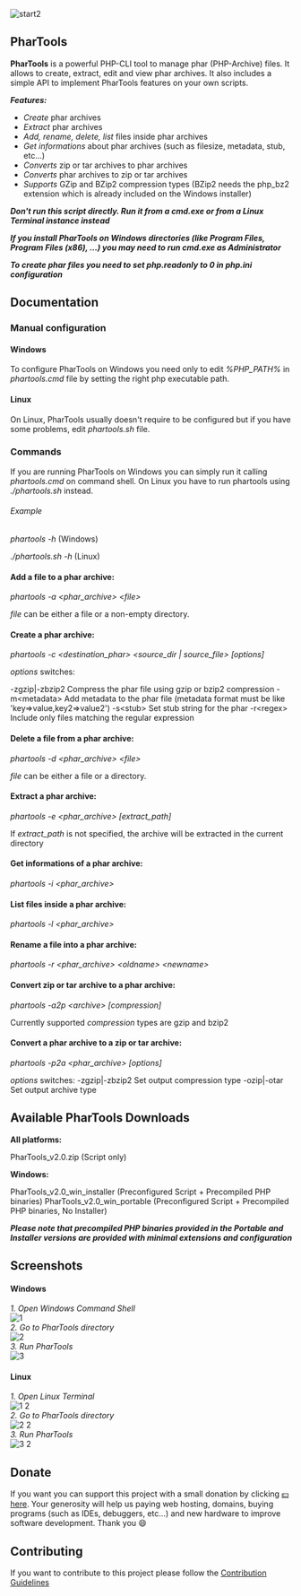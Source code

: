 ![start2](https://cloud.githubusercontent.com/assets/10303538/6315586/9463fa5c-ba06-11e4-8f30-ce7d8219c27d.png)

## PharTools

**PharTools** is a powerful PHP-CLI tool to manage phar (PHP-Archive) files. It allows to create, extract, edit and view phar archives. It also includes a simple API to implement PharTools features on your own scripts.

***Features:***
- *Create* phar archives
- *Extract* phar archives
- *Add, rename, delete, list* files inside phar archives
- *Get informations* about phar archives (such as filesize, metadata, stub, etc...)
- *Converts* zip or tar archives to phar archives
- *Converts* phar archives to zip or tar archives
- *Supports* GZip and BZip2 compression types (BZip2 needs the php_bz2 extension which is already included on the Windows installer)

***Don't run this script directly. Run it from a cmd.exe or from a Linux Terminal instance instead***

***If you install PharTools on Windows directories (like Program Files, Program Files (x86), ...) you may need to run cmd.exe as Administrator***

***To create phar files you need to set php.readonly to 0 in php.ini configuration***

## Documentation

### Manual configuration

#### Windows

To configure PharTools on Windows you need only to edit *%PHP_PATH%* in *phartools.cmd* file by setting the right php executable path.

#### Linux

On Linux, PharTools usually doesn't require to be configured but if you have some problems, edit *phartools.sh* file.

### Commands

If you are running PharTools on Windows you can simply run it calling *phartools.cmd* on command shell. On Linux you have to run phartools using *./phartools.sh* instead.

###### Example

*phartools -h* (Windows)

*./phartools.sh -h* (Linux)

#### Add a file to a phar archive:

*phartools -a &lt;phar_archive&gt; &lt;file&gt;*

*file* can be either a file or a non-empty directory.

#### Create a phar archive:

*phartools -c &lt;destination_phar&gt; &lt;source_dir | source_file&gt; [options]*

*options* switches:

-zgzip|-zbzip2 Compress the phar file using gzip or bzip2 compression
-m&lt;metadata&gt; Add metadata to the phar file (metadata format must be like 'key=&gt;value,key2=&gt;value2')
-s&lt;stub&gt; Set stub string for the phar
-r&lt;regex&gt; Include only files matching the regular expression

#### Delete a file from a phar archive:

*phartools -d &lt;phar_archive&gt; &lt;file&gt;*

*file* can be either a file or a directory.

#### Extract a phar archive:

*phartools -e &lt;phar_archive&gt; [extract_path]*

If *extract_path* is not specified, the archive will be extracted in the current directory

#### Get informations of a phar archive:

*phartools -i &lt;phar_archive&gt;*

#### List files inside a phar archive:

*phartools -l &lt;phar_archive&gt;*

#### Rename a file into a phar archive:

*phartools -r &lt;phar_archive&gt; &lt;oldname&gt; &lt;newname&gt;*

#### Convert zip or tar archive to a phar archive:

*phartools -a2p &lt;archive&gt; [compression]*

Currently supported *compression* types are gzip and bzip2


#### Convert a phar archive to a zip or tar archive:

*phartools -p2a &lt;phar_archive&gt; [options]*

*options* switches:
-zgzip|-zbzip2 Set output compression type
-ozip|-otar Set output archive type

## Available PharTools Downloads

**All platforms:**

PharTools_v2.0.zip (Script only)

**Windows:**

PharTools_v2.0_win_installer (Preconfigured Script + Precompiled PHP binaries)
PharTools_v2.0_win_portable (Preconfigured Script + Precompiled PHP binaries, No Installer)

***Please note that precompiled PHP binaries provided in the Portable and Installer versions are provided with minimal extensions and configuration***

## Screenshots

#### Windows

*1. Open Windows Command Shell*<br>
![1](https://cloud.githubusercontent.com/assets/10297075/7434716/2d8a500c-f03d-11e4-84c2-9ef8ab6fee5d.png)<br>
*2. Go to PharTools directory*<br>
![2](https://cloud.githubusercontent.com/assets/10297075/7434729/61c77962-f03d-11e4-89cb-a78ba782f9be.png)<br>
*3. Run PharTools*<br>
![3](https://cloud.githubusercontent.com/assets/10297075/7434743/7b4bbf06-f03d-11e4-83df-493a92ac7075.png)<br>

#### Linux

*1. Open Linux Terminal*<br>
![1 2](https://cloud.githubusercontent.com/assets/10297075/7435028/12525408-f040-11e4-8cf5-94f6e1a18bce.png)<br>
*2. Go to PharTools directory*<br>
![2 2](https://cloud.githubusercontent.com/assets/10297075/7435029/12544d12-f040-11e4-9e9b-e6c44740926f.png)<br>
*3. Run PharTools*<br>
![3 2](https://cloud.githubusercontent.com/assets/10297075/7435030/126e09dc-f040-11e4-84f2-d4c19d9ee5ae.png)<br>

## Donate

If you want you can support this project with a small donation by clicking [:dollar: here](https://www.paypal.com/cgi-bin/webscr?cmd=_donations&business=flavius.c.1999@gmail.com&lc=US&item_name=www.evolsoft.tk&no_note=0&cn=&curency_code=EUR&bn=PP-DonationsBF:btn_donateCC_LG.gif:NonHosted). 
Your generosity will help us paying web hosting, domains, buying programs (such as IDEs, debuggers, etc...) and new hardware to improve software development. Thank you :smile:

## Contributing

If you want to contribute to this project please follow the [Contribution Guidelines](https://github.com/EvolSoft/PharTools/blob/master/CONTRIBUTING.md)


